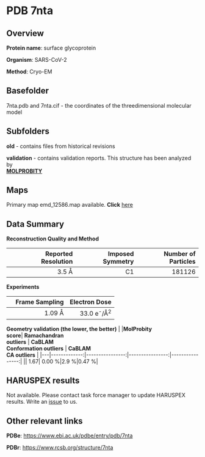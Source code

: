# PDB 7nta

## Overview

**Protein name**: surface glycoprotein

**Organism**: SARS-CoV-2

**Method**: Cryo-EM



## Basefolder

7nta.pdb and 7nta.cif - the coordinates of the threedimensional molecular model

## Subfolders



**old** - contains files from historical revisions

**validation** - contains validation reports. This structure has been analyzed by <br>  [**MOLPROBITY**](https://github.com/thorn-lab/coronavirus_structural_task_force/tree/master/pdb/surface_glycoprotein/SARS-CoV-2/7nta/validation/molprobity)    



## Maps

Primary map emd_12586.map available. **Click** [here](http://ftp.wwpdb.org/pub/emdb/structures/EMD-12586/map/) 

## Data Summary
**Reconstruction Quality and Method**

|   | Reported Resolution | Imposed Symmetry | Number of Particles |
|---|-------------:|----------------:|--------------:|
|   |3.5 Å|C1|181126|

**Experiments**

|   | Frame Sampling | Electron Dose |
|---|-------------:|----------------:|
|   |1.09 Å|33.0 e<sup>-</sup>/Å<sup>2</sup>|

**Geometry validation (the lower, the better)**
|   |**MolProbity<br>score**| **Ramachandran<br>outliers** | **CaBLAM<br>Conformation outliers** | **CaBLAM<br>CA outliers** |
|---|-------------:|----------------:|----------------:|----------------:|
||  1.67|  0.00 %|2.9 %|0.47 %|

## HARUSPEX results

Not available. Please contact task force manager to update HARUSPEX results. Write an [issue](https://github.com/thorn-lab/coronavirus_structural_task_force/issues) to us.

## Other relevant links 
**PDBe**:  https://www.ebi.ac.uk/pdbe/entry/pdb/7nta
 
**PDBr**: https://www.rcsb.org/structure/7nta 

